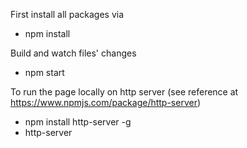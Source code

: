 First install all packages via
* npm install

Build and watch files' changes
* npm start

To run the page locally on http server (see reference at https://www.npmjs.com/package/http-server)
* npm install http-server -g
* http-server


